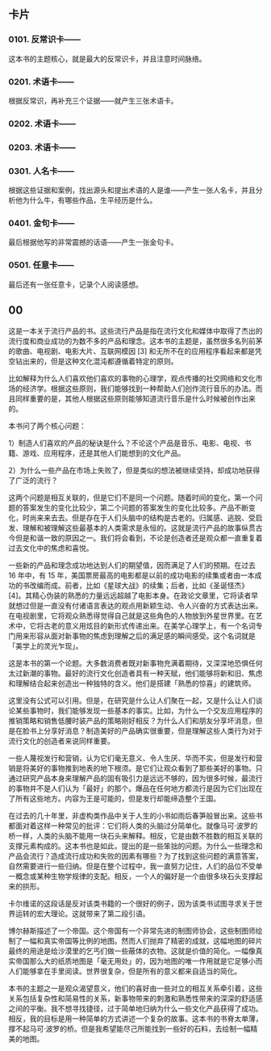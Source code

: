 ## 卡片

### 0101. 反常识卡——

这本书的主题核心，就是最大的反常识卡，并且注意时间脉络。

### 0201. 术语卡——

根据反常识，再补充三个证据——就产生三张术语卡。

### 0202. 术语卡——

### 0203. 术语卡——

### 0301. 人名卡——

根据这些证据和案例，找出源头和提出术语的人是谁——产生一张人名卡，并且分析他为什么牛，有哪些作品，生平经历是什么。

### 0401. 金句卡——

最后根据他写的非常震撼的话语——产生一张金句卡。

### 0501. 任意卡——

最后还有一张任意卡，记录个人阅读感想。

## 00

这是一本关于流行产品的书。这些流行产品是指在流行文化和媒体中取得了杰出的流行度和商业成功的为数不多的产品和理念。这本书的主题是，虽然很多名列前茅的歌曲、电视剧、电影大片、互联网模因 [3] 和无所不在的应用程序看起来都是凭空钻出来的，但是这种文化混沌都遵循着特定的原则。

比如解释为什么人们喜欢他们喜欢的事物的心理学，观点传播的社交网络和文化市场的经济学。根据这些原则，我们能够找到一种帮助人们创作流行音乐的办法。而且同样重要的是，其他人根据这些原则能够知道流行音乐是什么时候被创作出来的。

本书问了两个核心问题：

1）制造人们喜欢的产品的秘诀是什么？不论这个产品是音乐、电影、电视、书籍、游戏、应用程序，还是其他人们能想到的文化产品。

2）为什么一些产品在市场上失败了，但是类似的想法被继续坚持，却成功地获得了广泛的流行？

这两个问题是相互关联的，但是它们不是同一个问题。随着时间的变化，第一个问题的答案发生的变化比较少，第二个问题的答案发生的变化比较多。产品不断变化，时尚来来去去。但是存在于人们头脑中的结构是古老的。归属感、逃脱、受启发、理解和被理解这些最基本的人类需求是永恒的。这就是流行产品的故事纵贯古今但是和谐一致的原因之一。我们将会看到，不论是创造者还是观众都一直重复着过去文化中的焦虑和喜悦。

一些新的产品和理念成功地达到人们的期望值，因而满足了人们的预期。在过去 16 年中，有 15 年，美国票房最高的电影都是以前的成功电影的续集或者由一本成功的书改编而成。前者，比如《星球大战》的续集；后者，比如《圣诞怪杰》[4]。其精心伪装的熟悉的力量远远超越了电影本身。在政论文章里，它将读者早就想过但是一直没有付诸语言表达的观点用新颖生动、令人兴奋的方式表达出来。在电视剧里，它将观众熟悉得觉得自己就是这些角色的人物放到外星世界里。在艺术中，它将古老的意义用炫目的新形式传递出来。在美学心理学上，有一个名词专门用来形容从面对新事物的焦虑到理解之后的满足感的瞬间感受。这个名词就是「美学上的灵光乍现」。

这是本书的第一个论题。大多数消费者既对新事物充满着期待，又深深地恐惧任何太过新潮的事物。最好的流行文化创造者具有一种天赋，他们能够将新和旧、焦虑和理解结合起来创造出一种独特的含义。他们是搭建「熟悉的惊喜」的建筑师。

这里没有公式可以引用。但是，在研究是什么让人们聚在一起，又是什么让人们谈论某些事物时，我们能够发现一些基本的事实。比如，为什么一个交友应用程序的推销策略和销售低腰时装产品的策略刚好相反？为什么人们和朋友分享坏消息，但是在脸书上分享好消息？制造美好的产品确实很重要，但是理解这些人类行为对于流行文化的创造者来说同样重要。

一些人蔑视发行和营销，认为它们毫无意义、令人生厌、华而不实，但是发行和营销是将美好的事物推到地表的地下根须。是它们让观众看到了那些美好的事物。只通过研究产品本身来理解产品的固有吸引力是远远不够的，因为很多时候，最流行的事物并不是人们认为「最好」的那个。爆品在任何地方都流行是因为它们出现在了所有这些地方。内容为王是可能的，但是发行却能缔造整个王国。

在过去的几十年里，非虚构类作品中关于人生的小书如雨后春笋般冒出来。这些书都面对着这样一种常见的批评：它们将人类的头脑过分简单化。就像马可·波罗的桥一样，人类的头脑不能用一块石头来解释。相反，它是由数不胜数的相互关联的支撑元素构成的。这本书也是如此，提出的是一些笨拙的问题。为什么一些理念和产品会流行？造成流行成功和失败的因素有哪些？为了找到这些问题的满意答案，自然需要进行一些归纳。但是在整个过程中，我一直努力记住，人们的品位不受单一概念或某种生物学规律的支配。相反，一个人的偏好是一个由很多块石头支撑起来的拱形。

卡尔维诺的这段话是反对该类书籍的一个很好的例子，因为该类书试图寻求关于世界运转的宏大理论。这就带来了第二段引语。

博尔赫斯描述了一个帝国。这个帝国有一个非常先进的制图师协会，这些制图师绘制了一幅和真实帝国等比例的地图。然而人们抛弃了精密的成就，这幅地图的碎片最终的用途是给沙漠里的乞丐们做一些蔽体的衣物。这就是价值的简化。一幅像真实帝国那么大的纸质地图是「毫无用处」的，因为地图的唯一作用就是它足够小而人们能够拿在手里阅读。世界很复杂，但是所有的意义都来自适当的简化。

本书的主题之一是观众渴望意义，他们的喜好由一些对立的相互关系牵引着，这些关系包括复杂性和简易性的关系，新事物带来的刺激和熟悉性带来的深深的舒适感之间的平衡。我不想寻找捷径，过于简单地归纳为什么一些文化产品获得了成功。相反，我的目标是用一种简单的方式讲述一个复杂的故事。这本书的书脊太单薄，撑不起马可·波罗的桥。但是我希望能尽己所能找到一些好的石料，去绘制一幅精美的地图。

